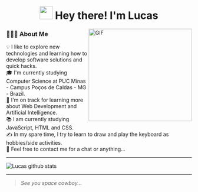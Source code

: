 <p align="center"> <h1 align="center"> <img src="https://media.giphy.com/media/hvRJCLFzcasrR4ia7z/giphy.gif" width="35px"> Hey there! I'm Lucas</h1> </p>


<img align="right" alt="GIF" src="https://64.media.tumblr.com/0db54d53e5a8e374ad13a4162e69093b/tumblr_mf5v1uX4Pn1rlzw9do1_500.gif" width="280" height="250" />

### 👨🏻‍💻 About Me

💡 I like to explore new technologies and learning how to develop software solutions and quick hacks.\
🎓 I'm currently studying Computer Science at PUC Minas - Campus Poços de Caldas - MG - Brazil.\
🌱 I'm on track for learning more about Web Development and Artificial Intelligence.\
📚 I am currently studying JavaScript, HTML and CSS.\
✍️ In my spare time, I try to learn to draw and play the keyboard as hobbies/side activities.\
💬 Feel free to contact me for a chat or anything...
___
![Lucas github stats](https://github-readme-stats.vercel.app/api?username=lucasspaiva&show_icons=true&theme=onedark) 
___
> *See you space cowboy...*
